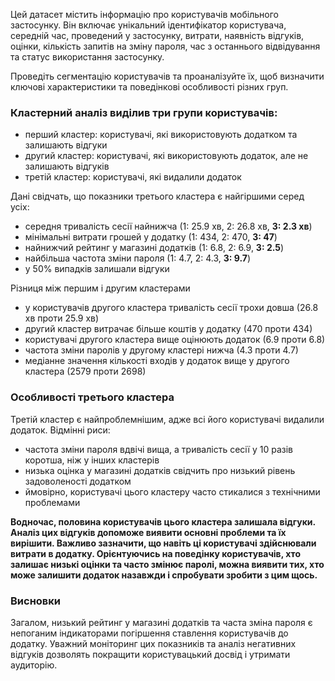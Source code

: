 Цей датасет містить інформацію про користувачів мобільного застосунку. Він включає унікальний ідентифікатор користувача, середній час, проведений у застосунку, витрати, наявність відгуків, оцінки, кількість запитів на зміну пароля, час з останнього відвідування та статус використання застосунку.

Проведіть сегментацію користувачів та проаналізуйте їх, щоб визначити ключові характеристики та поведінкові особливості різних груп.


### Кластерний аналіз виділив три групи користувачів:
- перший кластер: користувачі, які використовують додатком та залишають відгуки
- другий кластер: користувачі, які використовують додаток, але не залишають відгуків
- третій кластер: користувачі, які видалили додаток

Дані свідчать, що показники третього кластера є найгіршими серед усіх:
- середня тривалість сесії найнижча (1: 25.9 хв, 2: 26.8 хв, **3: 2.3 хв**)
- мінімальні витрати грошей у додатку (1: 434, 2: 470, **3: 47**)
- найнижчий рейтинг у магазині додатків (1: 6.8, 2: 6.9, **3: 2.5**)
- найбільша частота зміни пароля (1: 4.7, 2: 4.3, **3: 9.7**)
- у 50% випадків залишали відгуки

Різниця між першим і другим кластерами
- у користувачів другого кластера тривалість сесії трохи довша (26.8 хв проти 25.9 хв)
- другий кластер витрачає більше коштів у додатку (470 проти 434)
- користувачі другого кластера вище оцінюють додаток (6.9 проти 6.8)
- частота зміни паролів у другому кластері нижча (4.3 проти 4.7)
- медіанне значення кількості входів у додаток вище у другого кластера (2579 проти 2698)


### Особливості третього кластера
Третій кластер є найпроблемнішим, адже всі його користувачі видалили додаток. 
Відмінні риси:
- частота зміни пароля вдвічі вища, а тривалість сесії у 10 разів коротша, ніж у інших кластерів
- низька оцінка у магазині додатків свідчить про низький рівень задоволеності додатком
- ймовірно, користувачі цього кластеру часто стикалися з технічними проблемами

**Водночас, половина користувачів цього кластера залишала відгуки. Аналіз цих відгуків допоможе виявити основні проблеми та їх вирішити. Важливо зазначити, що навіть ці користувачі здійснювали витрати в додатку. Орієнтуючись на поведінку користувачів, хто залишає низькі оцінки та часто змінює паролі, можна виявити тих, хто може залишити додаток назавжди і спробувати зробити з цим щось.**


### Висновки
Загалом, низький рейтинг у магазині додатків та часта зміна пароля є непоганим індикаторами погіршення ставлення користувачів до додатку. Уважний моніторинг цих показників та аналіз негативних відгуків дозволять покращити користувацький досвід і утримати аудиторію.